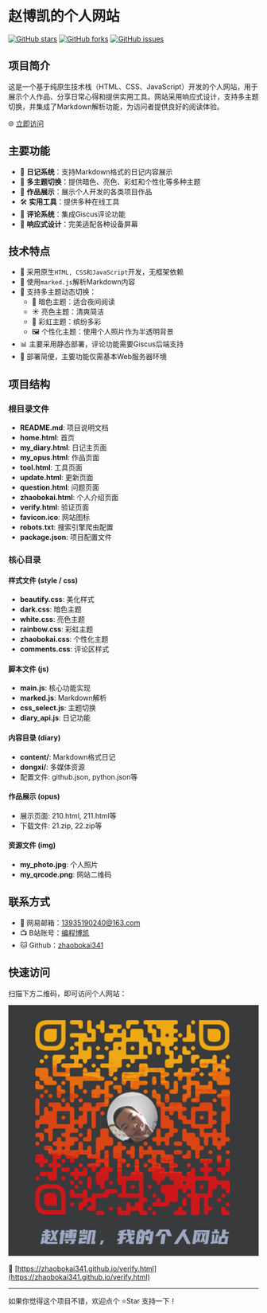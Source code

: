 # 赵博凯的个人网站

[![GitHub stars](https://img.shields.io/github/stars/zhaobokai341/zhaobokai341.github.io)](https://github.com/zhaobokai341/zhaobokai341.github.io/stargazers)
[![GitHub forks](https://img.shields.io/github/forks/zhaobokai341/zhaobokai341.github.io)](https://github.com/zhaobokai341/zhaobokai341.github.io/network)
[![GitHub issues](https://img.shields.io/github/issues/zhaobokai341/zhaobokai341.github.io)](https://github.com/zhaobokai341/zhaobokai341.github.io/issues)

## 项目简介

这是一个基于纯原生技术栈（HTML、CSS、JavaScript）开发的个人网站，用于展示个人作品、分享日常心得和提供实用工具。网站采用响应式设计，支持多主题切换，并集成了Markdown解析功能，为访问者提供良好的阅读体验。

🌐 [立即访问](https://zhaobokai341.github.io/verify.html)

## 主要功能

- 📝 **日记系统**：支持Markdown格式的日记内容展示
- 🎨 **多主题切换**：提供暗色、亮色、彩虹和个性化等多种主题
- 🎯 **作品展示**：展示个人开发的各类项目作品
- 🛠️ **实用工具**：提供多种在线工具
- 💬 **评论系统**：集成Giscus评论功能
- 📱 **响应式设计**：完美适配各种设备屏幕

## 技术特点

- 🚀 采用原生`HTML, CSS和JavaScript`开发，无框架依赖
- 📖 使用`marked.js`解析Markdown内容
- 🎨 支持多主题动态切换：
  - 🌙 暗色主题：适合夜间阅读
  - ☀️ 亮色主题：清爽简洁
  - 🌈 彩虹主题：缤纷多彩
  - 🖼️ 个性化主题：使用个人照片作为半透明背景
- 📊 主要采用静态部署，评论功能需要Giscus后端支持
- 🔧 部署简便，主要功能仅需基本Web服务器环境

## 项目结构

### 根目录文件

- **README.md**: 项目说明文档
- **home.html**: 首页
- **my_diary.html**: 日记主页面
- **my_opus.html**: 作品页面
- **tool.html**: 工具页面
- **update.html**: 更新页面
- **question.html**: 问题页面
- **zhaobokai.html**: 个人介绍页面
- **verify.html**: 验证页面
- **favicon.ico**: 网站图标
- **robots.txt**: 搜索引擎爬虫配置
- **package.json**: 项目配置文件

### 核心目录

#### 样式文件 (style / css)
- **beautify.css**: 美化样式
- **dark.css**: 暗色主题
- **white.css**: 亮色主题
- **rainbow.css**: 彩虹主题
- **zhaobokai.css**: 个性化主题
- **comments.css**: 评论区样式

#### 脚本文件 (js)
- **main.js**: 核心功能实现
- **marked.js**: Markdown解析
- **css_select.js**: 主题切换
- **diary_api.js**: 日记功能

#### 内容目录 (diary)
- **content/**: Markdown格式日记
- **dongxi/**: 多媒体资源
- 配置文件: github.json, python.json等

#### 作品展示 (opus)
- 展示页面: 210.html, 211.html等
- 下载文件: 21.zip, 22.zip等

#### 资源文件 (img)
- **my_photo.jpg**: 个人照片
- **my_qrcode.png**: 网站二维码

## 联系方式

- 📧 网易邮箱：13935190240@163.com
- 📺 B站账号：[编程博凯](https://space.bilibili.com/1458747461)
- 🐱 Github：[zhaobokai341](https://github.com/zhaobokai341)

## 快速访问

扫描下方二维码，即可访问个人网站：

![个人网站二维码](img/my_qrcode.png)

🔗 [https://zhaobokai341.github.io/verify.html](https://zhaobokai341.github.io/verify.html)

---
如果你觉得这个项目不错，欢迎点个 ⭐Star 支持一下！